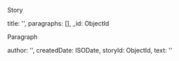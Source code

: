 Story

  title: '',
  paragraphs: [],
  _id: ObjectId


Paragraph

  author: '',
  createdDate: ISODate,
  storyId: ObjectId,
  text: ''